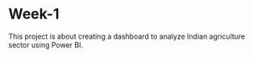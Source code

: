 # Week-1
This project is about creating a dashboard to analyze Indian agriculture sector using Power BI.

